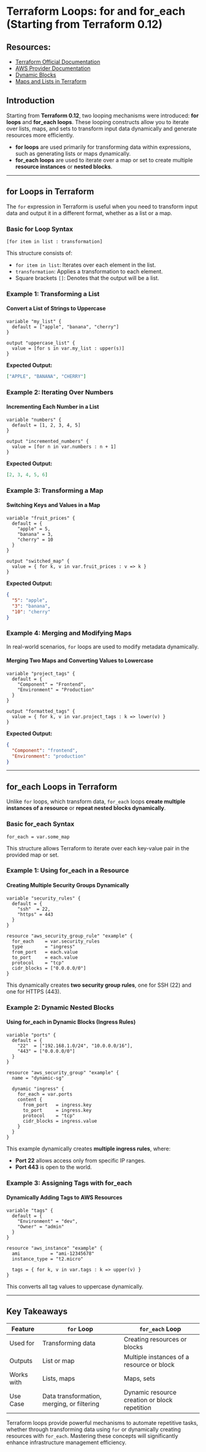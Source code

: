 # Terraform Loops: for and for_each (Starting from Terraform 0.12)

## Resources:
- [Terraform Official Documentation](https://developer.hashicorp.com/terraform/language)
- [AWS Provider Documentation](https://registry.terraform.io/providers/hashicorp/aws/latest/docs)
- [Dynamic Blocks](https://developer.hashicorp.com/terraform/language/expressions/dynamic-blocks)
- [Maps and Lists in Terraform](https://developer.hashicorp.com/terraform/language/expressions/type-constraints)

## Introduction
Starting from **Terraform 0.12**, two looping mechanisms were introduced: **for loops** and **for_each loops**. These looping constructs allow you to iterate over lists, maps, and sets to transform input data dynamically and generate resources more efficiently.

- **for loops** are used primarily for transforming data within expressions, such as generating lists or maps dynamically.
- **for_each loops** are used to iterate over a map or set to create multiple **resource instances** or **nested blocks**.

---
## **for Loops in Terraform**

The `for` expression in Terraform is useful when you need to transform input data and output it in a different format, whether as a list or a map.

### **Basic for Loop Syntax**
```hcl
[for item in list : transformation]
```
This structure consists of:
- `for item in list`: Iterates over each element in the list.
- `transformation`: Applies a transformation to each element.
- Square brackets `[]`: Denotes that the output will be a list.

### **Example 1: Transforming a List**
#### **Convert a List of Strings to Uppercase**
```hcl
variable "my_list" {
  default = ["apple", "banana", "cherry"]
}

output "uppercase_list" {
  value = [for s in var.my_list : upper(s)]
}
```
**Expected Output:**
```json
["APPLE", "BANANA", "CHERRY"]
```

### **Example 2: Iterating Over Numbers**
#### **Incrementing Each Number in a List**
```hcl
variable "numbers" {
  default = [1, 2, 3, 4, 5]
}

output "incremented_numbers" {
  value = [for n in var.numbers : n + 1]
}
```
**Expected Output:**
```json
[2, 3, 4, 5, 6]
```

### **Example 3: Transforming a Map**
#### **Switching Keys and Values in a Map**
```hcl
variable "fruit_prices" {
  default = {
    "apple" = 5,
    "banana" = 3,
    "cherry" = 10
  }
}

output "switched_map" {
  value = { for k, v in var.fruit_prices : v => k }
}
```
**Expected Output:**
```json
{
  "5": "apple",
  "3": "banana",
  "10": "cherry"
}
```

### **Example 4: Merging and Modifying Maps**
In real-world scenarios, `for` loops are used to modify metadata dynamically.

#### **Merging Two Maps and Converting Values to Lowercase**
```hcl
variable "project_tags" {
  default = {
    "Component" = "Frontend",
    "Environment" = "Production"
  }
}

output "formatted_tags" {
  value = { for k, v in var.project_tags : k => lower(v) }
}
```
**Expected Output:**
```json
{
  "Component": "frontend",
  "Environment": "production"
}
```

---
## **for_each Loops in Terraform**
Unlike `for` loops, which transform data, `for_each` loops **create multiple instances of a resource** or **repeat nested blocks dynamically**.

### **Basic for_each Syntax**
```hcl
for_each = var.some_map
```
This structure allows Terraform to iterate over each key-value pair in the provided map or set.

### **Example 1: Using for_each in a Resource**
#### **Creating Multiple Security Groups Dynamically**
```hcl
variable "security_rules" {
  default = {
    "ssh"  = 22,
    "https" = 443
  }
}

resource "aws_security_group_rule" "example" {
  for_each    = var.security_rules
  type        = "ingress"
  from_port   = each.value
  to_port     = each.value
  protocol    = "tcp"
  cidr_blocks = ["0.0.0.0/0"]
}
```
This dynamically creates **two security group rules**, one for SSH (22) and one for HTTPS (443).

### **Example 2: Dynamic Nested Blocks**
#### **Using for_each in Dynamic Blocks (Ingress Rules)**
```hcl
variable "ports" {
  default = {
    "22"  = ["192.168.1.0/24", "10.0.0.0/16"],
    "443" = ["0.0.0.0/0"]
  }
}

resource "aws_security_group" "example" {
  name = "dynamic-sg"

  dynamic "ingress" {
    for_each = var.ports
    content {
      from_port   = ingress.key
      to_port     = ingress.key
      protocol    = "tcp"
      cidr_blocks = ingress.value
    }
  }
}
```
This example dynamically creates **multiple ingress rules**, where:
- **Port 22** allows access only from specific IP ranges.
- **Port 443** is open to the world.

### **Example 3: Assigning Tags with for_each**
#### **Dynamically Adding Tags to AWS Resources**
```hcl
variable "tags" {
  default = {
    "Environment" = "dev",
    "Owner" = "admin"
  }
}

resource "aws_instance" "example" {
  ami           = "ami-12345678"
  instance_type = "t2.micro"

  tags = { for k, v in var.tags : k => upper(v) }
}
```
This converts all tag values to uppercase dynamically.

---
## **Key Takeaways**
| Feature        | `for` Loop | `for_each` Loop |
|---------------|-----------|---------------|
| Used for      | Transforming data | Creating resources or blocks |
| Outputs       | List or map | Multiple instances of a resource or block |
| Works with    | Lists, maps | Maps, sets |
| Use Case      | Data transformation, merging, or filtering | Dynamic resource creation or block repetition |

Terraform loops provide powerful mechanisms to automate repetitive tasks, whether through transforming data using `for` or dynamically creating resources with `for_each`. Mastering these concepts will significantly enhance infrastructure management efficiency.

